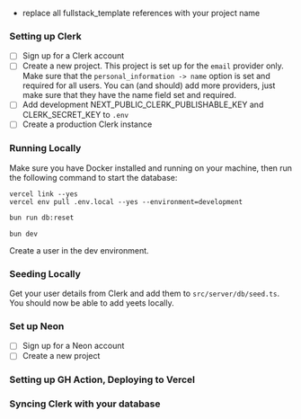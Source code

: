 - replace all fullstack_template references with your project name

### Setting up Clerk

- [ ] Sign up for a Clerk account
- [ ] Create a new project. This project is set up for the `email` provider only. Make sure that the `personal_information -> name` option is set and required for all users. You can (and should) add more providers, just make sure that they have the name field set and required.
- [ ] Add development NEXT_PUBLIC_CLERK_PUBLISHABLE_KEY and CLERK_SECRET_KEY to `.env`
- [ ] Create a production Clerk instance

### Running Locally

Make sure you have Docker installed and running on your machine, then run the following command to start the database:

```
vercel link --yes
vercel env pull .env.local --yes --environment=development
```

```bash
bun run db:reset
```

```
bun dev
```

Create a user in the dev environment.

### Seeding Locally

Get your user details from Clerk and add them to `src/server/db/seed.ts`. You should now be able to add yeets locally.

### Set up Neon

- [ ] Sign up for a Neon account
- [ ] Create a new project

### Setting up GH Action, Deploying to Vercel

### Syncing Clerk with your database
